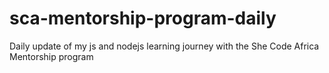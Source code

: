 # sca-mentorship-program-daily
Daily update of my js and nodejs learning journey with the She Code Africa Mentorship program
